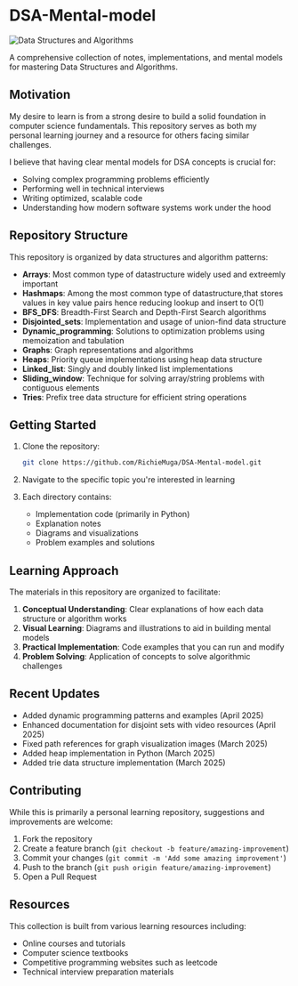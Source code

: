 # DSA-Mental-model

![Data Structures and Algorithms](/pictures/dsa-banner.png)

A comprehensive collection of notes, implementations, and mental models for mastering Data Structures and Algorithms.

## Motivation

My desire to learn is from a strong desire to build a solid foundation in computer science fundamentals. This repository serves as both my personal learning journey and a resource for others facing similar challenges.

I believe that having clear mental models for DSA concepts is crucial for:
- Solving complex programming problems efficiently
- Performing well in technical interviews
- Writing optimized, scalable code
- Understanding how modern software systems work under the hood

## Repository Structure

This repository is organized by data structures and algorithm patterns:

- **Arrays**: Most common type of datastructure widely used and extreemly important
- **Hashmaps**: Among the most common type of datastructure,that stores values in key value pairs hence reducing lookup and insert to O(1)
- **BFS_DFS**: Breadth-First Search and Depth-First Search algorithms
- **Disjointed_sets**: Implementation and usage of union-find data structure
- **Dynamic_programming**: Solutions to optimization problems using memoization and tabulation
- **Graphs**: Graph representations and algorithms
- **Heaps**: Priority queue implementations using heap data structure
- **Linked_list**: Singly and doubly linked list implementations
- **Sliding_window**: Technique for solving array/string problems with contiguous elements
- **Tries**: Prefix tree data structure for efficient string operations

## Getting Started

1. Clone the repository:
   ```bash
   git clone https://github.com/RichieMuga/DSA-Mental-model.git
   ```

2. Navigate to the specific topic you're interested in learning

3. Each directory contains:
   - Implementation code (primarily in Python)
   - Explanation notes
   - Diagrams and visualizations
   - Problem examples and solutions

## Learning Approach

The materials in this repository are organized to facilitate:

1. **Conceptual Understanding**: Clear explanations of how each data structure or algorithm works
2. **Visual Learning**: Diagrams and illustrations to aid in building mental models
3. **Practical Implementation**: Code examples that you can run and modify
4. **Problem Solving**: Application of concepts to solve algorithmic challenges

## Recent Updates

- Added dynamic programming patterns and examples (April 2025)
- Enhanced documentation for disjoint sets with video resources (April 2025)
- Fixed path references for graph visualization images (March 2025)
- Added heap implementation in Python (March 2025)
- Added trie data structure implementation (March 2025)

## Contributing

While this is primarily a personal learning repository, suggestions and improvements are welcome:

1. Fork the repository
2. Create a feature branch (`git checkout -b feature/amazing-improvement`)
3. Commit your changes (`git commit -m 'Add some amazing improvement'`)
4. Push to the branch (`git push origin feature/amazing-improvement`)
5. Open a Pull Request

## Resources

This collection is built from various learning resources including:

- Online courses and tutorials
- Computer science textbooks
- Competitive programming websites such as leetcode
- Technical interview preparation materials
